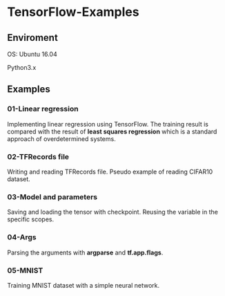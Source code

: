 # TensorFlow-Examples

## Enviroment

OS: Ubuntu 16.04

Python3.x

## Examples

### 01-Linear regression

Implementing linear regression using TensorFlow. The training result is compared with the result of **least squares regression** which is a standard approach of overdetermined systems.

### 02-TFRecords file

Writing and reading TFRecords file. Pseudo example of reading CIFAR10 dataset.

### 03-Model and parameters

Saving and loading the tensor with checkpoint. Reusing the variable in the specific scopes.

### 04-Args

Parsing the arguments with **argparse** and **tf.app.flags**.

### 05-MNIST

Training MNIST dataset with a simple neural network.
